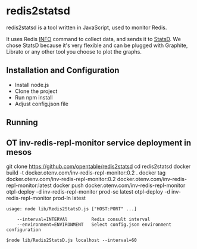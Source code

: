# redis2statsd

redis2statsd is a tool written in JavaScript, used to monitor Redis.


It uses Redis [INFO](http://redis.io/commands/info) command to collect data, and sends it to [StatsD](https://github.com/etsy/statsd/).
We chose StatsD because it's very flexible and can be plugged with Graphite, Librato or any other tool you choose to plot the graphs.

## Installation and Configuration
* Install node.js
* Clone the project
* Run npm install
* Adjust config.json file

## Running

## OT inv-redis-repl-monitor service deployment in mesos
git clone https://github.com/opentable/redis2statsd
cd redis2statsd
docker build -t docker.otenv.com/inv-redis-repl-monitor:0.2 .
docker tag docker.otenv.com/inv-redis-repl-monitor:0.2 docker.otenv.com/inv-redis-repl-monitor:latest
docker push docker.otenv.com/inv-redis-repl-monitor
otpl-deploy -d inv-redis-repl-monitor prod-sc latest
otpl-deploy -d inv-redis-repl-monitor prod-ln latest

```
usage: node lib/Redis2StatsD.js ["HOST:PORT" ...]

    --interval=INTERVAl         Redis consult interval
    --environment=ENVIRONMENT   Select config.json environment configuration

$node lib/Redis2StatsD.js localhost --interval=60
```



